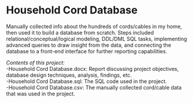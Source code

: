 # Household Cord Database
Manually collected info about the hundreds of cords/cables in my home, then used it to build a database from scratch. Steps included relational/conceptual/logical modeling, DDL/DML SQL tasks, implementing advanced queries to draw insight from the data, and connecting the database to a front-end interface for further reporting capabilities.

_Contents of this project:_  
-Household Cord Database.docx: Report discussing project objectives, database design techniques, analysis, findings, etc. \
-Household Cord Database.sql: The SQL code used in the project. \
-Household Cord Database.csv: The manually collected cord/cable data that was used in the project.
